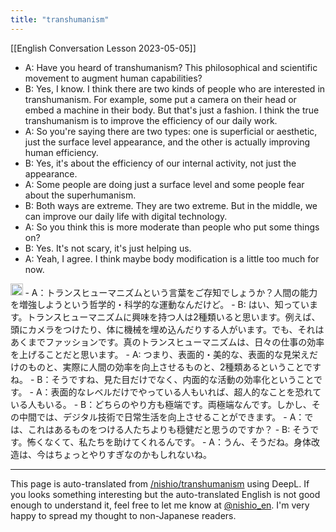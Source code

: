 ```yaml
---
title: "transhumanism"
---
```


[[English Conversation Lesson 2023-05-05]]
- A: Have you heard of transhumanism? This philosophical and scientific movement to augment human capabilities?
- B: Yes, I know. I think there are two kinds of people who are interested in transhumanism. For example, some put a camera on their head or embed a machine in their body. But that's just a fashion. I think the true transhumanism is to improve the efficiency of our daily work.
- A: So you're saying there are two types: one is superficial or aesthetic, just the surface level appearance, and the other is actually improving human efficiency.
- B: Yes, it's about the efficiency of our internal activity, not just the appearance.
- A: Some people are doing just a surface level and some people fear about the superhumanism.
- B: Both ways are extreme. They are two extreme. But in the middle, we can improve our daily life with digital technology.
- A: So you think this is more moderate than people who put some things on?
- B: Yes. It's not scary, it's just helping us.
- A: Yeah, I agree. I think maybe body modification is a little too much for now.

<img src='https://scrapbox.io/api/pages/nishio-en/enjabelow/icon' alt='enjabelow.icon' height="19.5"/>
- A：トランスヒューマニズムという言葉をご存知でしょうか？人間の能力を増強しようという哲学的・科学的な運動なんだけど。
- B: はい、知っています。トランスヒューマニズムに興味を持つ人は2種類いると思います。例えば、頭にカメラをつけたり、体に機械を埋め込んだりする人がいます。でも、それはあくまでファッションです。真のトランスヒューマニズムは、日々の仕事の効率を上げることだと思います。
- A: つまり、表面的・美的な、表面的な見栄えだけのものと、実際に人間の効率を向上させるものと、2種類あるということですね。
- B：そうですね、見た目だけでなく、内面的な活動の効率化ということです。
- A：表面的なレベルだけでやっている人もいれば、超人的なことを恐れている人もいる。
- B：どちらのやり方も極端です。両極端なんです。しかし、その中間では、デジタル技術で日常生活を向上させることができます。
- A：では、これはあるものをつける人たちよりも穏健だと思うのですか？
- B: そうです。怖くなくて、私たちを助けてくれるんです。
- A：うん、そうだね。身体改造は、今はちょっとやりすぎなのかもしれないね。

---
This page is auto-translated from [/nishio/transhumanism](https://scrapbox.io/nishio/transhumanism) using DeepL. If you looks something interesting but the auto-translated English is not good enough to understand it, feel free to let me know at [@nishio_en](https://twitter.com/nishio_en). I'm very happy to spread my thought to non-Japanese readers.